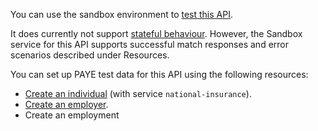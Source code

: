 You can use the sandbox environment to [test this API](https://developer.service.hmrc.gov.uk/api-documentation/docs/testing).

It does currently not support [stateful behaviour](https://developer.service.hmrc.gov.uk/api-documentation/docs/testing/stateful-behaviour). However, the Sandbox service for this API supports successful match responses and error scenarios described under Resources.

You can set up PAYE test data for this API using the following resources:
* [Create an individual](https://developer.service.hmrc.gov.uk/api-documentation/docs/api/service/api-platform-test-user/1.0#_create-a-test-user-which-is-an-individual_post_accordion) (with service `national-insurance`).
* [Create an employer](https://developer.service.hmrc.gov.uk/api-documentation/docs/api/service/api-platform-test-user/1.0#_create-a-test-user-which-is-an-organisation_post_accordion).
* Create an employment
